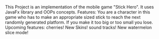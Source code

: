 This Project is an implementation of the mobile game "Stick Hero".
It uses JavaFx library and OOPs concepts.
Features: 
You are a character in this game who has to make an appropriate sized stick to reach the next randomly generated platform.
If you make it too big or too small you lose.
Upcoming features:
cherries!
New Skins!
sound tracks!
New watermelon slice mode!
